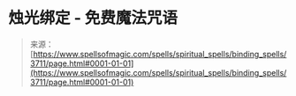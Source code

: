 <!--yml

category: 未分类

date: 2024-06-12 18:37:26

-->

# 烛光绑定 - 免费魔法咒语

> 来源：[https://www.spellsofmagic.com/spells/spiritual_spells/binding_spells/3711/page.html#0001-01-01](https://www.spellsofmagic.com/spells/spiritual_spells/binding_spells/3711/page.html#0001-01-01)
